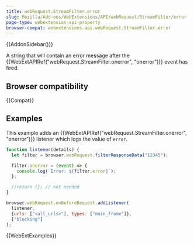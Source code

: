 ```yaml
---
title: webRequest.StreamFilter.error
slug: Mozilla/Add-ons/WebExtensions/API/webRequest/StreamFilter/error
page-type: webextension-api-property
browser-compat: webextensions.api.webRequest.StreamFilter.error
---
```


{{AddonSidebar()}}

A string that will contain an error message after the {{WebExtAPIRef("webRequest.StreamFilter.onerror", "onerror")}} event has fired.

## Browser compatibility

{{Compat}}

## Examples

This example adds an {{WebExtAPIRef("webRequest.StreamFilter.onerror", "onerror")}} listener which logs the value of `error`.

```js
function listener(details) {
  let filter = browser.webRequest.filterResponseData("12345");

  filter.onerror = (event) => {
    console.log(`Error: ${filter.error}`);
  };

  //return {}; // not needed
}

browser.webRequest.onBeforeRequest.addListener(
  listener,
  {urls: ["<all_urls>"], types: ["main_frame"]},
  ["blocking"]
);
```

{{WebExtExamples}}
